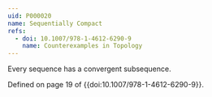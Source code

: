 ```yaml
---
uid: P000020
name: Sequentially Compact
refs:
  - doi: 10.1007/978-1-4612-6290-9
    name: Counterexamples in Topology
---
```


Every sequence has a convergent subsequence.

Defined on page 19 of {{doi:10.1007/978-1-4612-6290-9}}.
